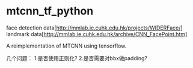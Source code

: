# mtcnn_tf_python

face detection data[http://mmlab.ie.cuhk.edu.hk/projects/WIDERFace/]
landmark data[http://mmlab.ie.cuhk.edu.hk/archive/CNN_FacePoint.htm]

A reimplementation of MTCNN using tensorflow.

几个问题：
1.是否使用正则化?
2.是否需要对bbx做padding?
